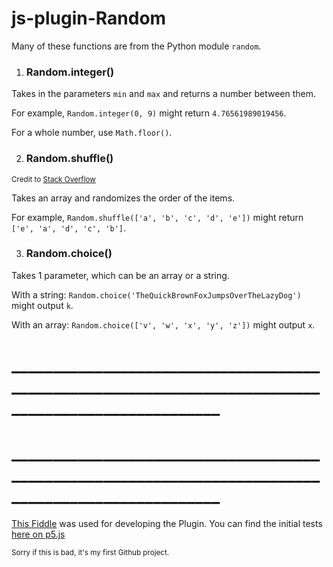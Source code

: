 # js-plugin-Random

Many of these functions are from the Python module `random`.

1. ### Random.integer()
  Takes in the parameters `min` and `max` and returns a number between them. 
  
  For example, `Random.integer(0, 9)` might return `4.76561989019456`.

  For a whole number, use `Math.floor()`.
   
2. ### Random.shuffle()
  <sub>Credit to [Stack Overflow](https://stackoverflow.com/a/12646864)</sub>
  
  Takes an array and randomizes the order of the items. 
  
  For example, `Random.shuffle(['a', 'b', 'c', 'd', 'e'])` might return `['e', 'a', 'd', 'c', 'b']`. 
  
3. ### Random.choice()
  Takes 1 parameter, which can be an array or a string. 

  With a string:
  `Random.choice('TheQuickBrownFoxJumpsOverTheLazyDog')` might output `k`. 

  With an array: 
  `Random.choice(['v', 'w', 'x', 'y', 'z'])` might output `x`. 

# ___________________________________________________________________________________________________
# ___________________________________________________________________________________________________
[This Fiddle](https://jsfiddle.net/Kaamkiya/hcmu2pq6/87/) was used for developing the Plugin. 
You can find the initial tests [here on p5.js](https://editor.p5js.org/Kaamkiya/sketches/qrsop9vjS)

<sub>
Sorry if this is bad, it's my first Github project.
</sub>
